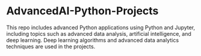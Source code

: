 # AdvancedAI-Python-Projects
This repo includes advanced Python applications using Python and Jupyter, including topics such as advanced data analysis, artificial intelligence, and deep learning. Deep learning algorithms and advanced data analytics techniques are used in the projects.
